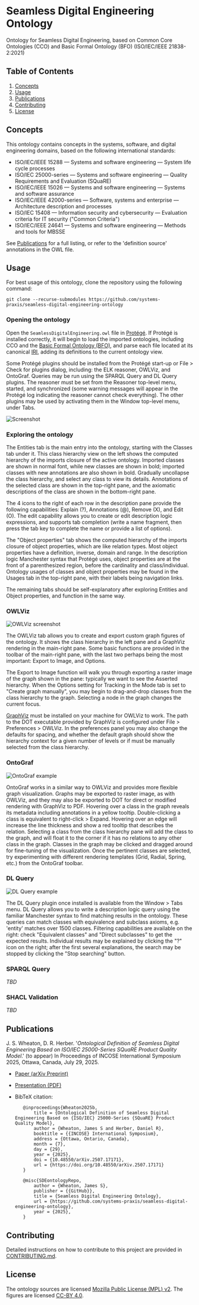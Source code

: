 # Seamless Digital Engineering Ontology

Ontology for Seamless Digital Engineering,  based on Common Core Ontologies (CCO) and Basic Formal Ontology (BFO) (ISO/IEC/IEEE 21838-2:2021)

## Table of Contents

1. [Concepts](#concepts)
2. [Usage](#usage)
2. [Publications](#publications)
3. [Contributing](#contributing)
4. [License](#license)

## Concepts

This ontology contains concepts in the systems, software, and digital engineering domains, based on the following international standards:

- ISO/IEC/IEEE 15288 — Systems and software engineering — System life cycle processes
- ISO/IEC 25000-series — Systems and software engineering — Quality Requirements and Evaluation (SQuaRE)
- ISO/IEC/IEEE 15026 — Systems and software engineering — Systems and software assurance
- ISO/IEC/IEEE 42000-series — Software, systems and enterprise — Architecture description and processes
- ISO/IEC 15408 — Information security and cybersecurity — Evaluation criteria for IT security ("Common Criteria") 
- ISO/IEC/IEEE 24641 — Systems and software engineering — Methods and tools for MBSSE

See [Publications](#Publications) for a full listing, or refer to the 'definition source' annotations in the OWL file.

## Usage

For best usage of this ontology, clone the repository using the following command:

```
git clone --recurse-submodules https://github.com/systems-praxis/seamless-digital-engineering-ontology
```

### Opening the ontology

Open the `SeamlessDigitalEngineering.owl` file in [Protégé](https://protege.stanford.edu/). If Protégé is installed correctly, it will begin to load the imported ontologies, including CCO and the [Basic Formal Ontology (BFO)](https://github.com/BFO-ontology/BFO-2020), and parse each file located at its canonical [IRI](https://www.w3.org/TR/owl2-syntax/#IRIs), adding its definitions to the current ontology view.

Some Protégé plugins should be installed from the Protégé start-up or File > Check for plugins dialog, including: the ELK reasoner, OWLViz, and OntoGraf. Queries may be run using the SPARQL Query and DL Query plugins. The reasoner must be set from the Reasoner top-level menu, started, and synchronized (some warning messages will appear in the Protégé log indicating the reasoner cannot check everything). The other plugins may be used by activating them in the Window top-level menu, under Tabs.

![Screenshot](./figures/Screenshot_20241028_Entities-Classes.png)

### Exploring the ontology

The Entities tab is the main entry into the ontology, starting with the Classes tab under it. This class hierarchy view on the left shows the computed hierarchy of the imports closure of the active ontology. Imported classes are shown in normal font, while new classes are shown in bold; imported classes with new annotations are also shown in bold. Gradually uncollapse the class hierarchy, and select any class to view its details. Annotations of the selected class are shown in the top-right pane, and the axiomatic descriptions of the class are shown in the bottom-right pane.

The 4 icons to the right of each row in the description pane provide the following capabilities: Explain (?), Annotations (@), Remove (X), and Edit (O). The edit capability allows you to create or edit description logic expressions, and supports tab completion (write a name fragment, then press the tab key to complete the name or provide a list of options).

The "Object properties" tab shows the computed hierarchy of the imports closure of object properties, which are like relation types. Most object properties have a definition, inverse, domain and range. In the description logic Manchester syntax that Protégé uses, object properties are at the front of a parenthesized region, before the cardinality and class/individual. Ontology usages of classes and object properties may be found in the Usages tab in the top-right pane, with their labels being navigation links.

The remaining tabs should be self-explanatory after exploring Entities and Object properties, and function in the same way.

### OWLViz

![OWLViz screenshot](./figures/OWLViz_screenshot.png)

The OWLViz tab allows you to create and export custom graph figures of the ontology. It shows the class hierarchy in the left pane and a GraphViz rendering in the main-right pane. Some basic functions are provided in the toolbar of the main-right pane, with the last two perhaps being the most important: Export to Image, and Options.

The Export to Image function will walk you through exporting a raster image of the graph shown in the pane: typically we want to see the Asserted hierarchy. When the Options setting for Tracking in the Mode tab is set to "Create graph manually", you may begin to drag-and-drop classes from the class hierarchy to the graph. Selecting a node in the graph changes the current focus.

[GraphViz](https://graphviz.org/) must be installed on your machine for OWLViz to work. The path to the DOT executable provided by GraphViz is configured under File > Preferences > OWLViz. In the preferences panel you may also change the defaults for spacing, and whether the default graph should show the hierarchy context for a given number of levels or if must be manually selected from the class hierarchy.

### OntoGraf

![OntoGraf example](./figures/OntoGraf_example.png)

OntoGraf works in a similar way to OWLViz and provides more flexible graph visualization. Graphs may be exported to raster image, as with OWLViz, and they may also be exported to DOT for direct or modified rendering with GraphViz to PDF. Hovering over a class in the graph reveals its metadata including annotations in a yellow tooltip. Double-clicking a class is equivalent to right-click > Expand. Hovering over an edge will increase the line thickness and show a red tooltip that describes the relation. Selecting a class from the class hierarchy pane will add the class to the graph, and will float it to the corner if it has no relations to any other class in the graph. Classes in the graph may be clicked and dragged around for fine-tuning of the visualization. Once the pertinent classes are selected, try experimenting with different rendering templates (Grid, Radial, Spring, etc.) from the OntoGraf toolbar.

### DL Query

![DL Query example](./figures/DLQuery_example.png)

The DL Query plugin once installed is available from the Window > Tabs menu. DL Query allows you to write a description logic query using the familiar Manchester syntax to find matching results in the ontology. These queries can match classes with equivalence and subclass axioms, e.g. 'entity' matches over 1500 classes. Filtering capabilities are available on the right: check "Equivalent classes" and "Direct subclasses" to get the expected results. Individual results may be explained by clicking the "?" icon on the right; after the first several explanations, the search may be stopped by clicking the "Stop searching" button.

### SPARQL Query

_TBD_

### SHACL Validation

_TBD_

## Publications

J. S. Wheaton, D. R. Herber. '*Ontological Definition of Seamless Digital Engineering Based on ISO/IEC 25000-Series SQuaRE Product Quality Model*.' (to appear) In Proceedings of INCOSE International Symposium 2025, Ottawa, Canada, July 29, 2025.

- [Paper (arXiv Preprint)](https://arxiv.org/abs/2507.17171)
- [Presentation (PDF)](./publications/Presentation_INCOSE_IS_2025_Ontological_definition_of_seamless_digital_engineering.pdf)
- BibTeX citation:

         @inproceedings{Wheaton2025b,
             title = {Ontological Definition of Seamless Digital Engineering Based on {ISO/IEC} 25000-Series {SQuaRE} Product Quality Model},
             author = {Wheaton, James S and Herber, Daniel R},
             booktitle = {{INCOSE} International Symposium},
             address = {Ottawa, Ontario, Canada},
             month = {7},
             day = {29},
             year = {2025},
             doi = {10.48550/arXiv.2507.17171},
             url = {https://doi.org/10.48550/arXiv.2507.17171}
         } 

         @misc{SDEontologyRepo,
             author = {Wheaton, James S},
             publisher = {{GitHub}},
             title = {Seamless Digital Engineering Ontology},
             url = {https://github.com/systems-praxis/seamless-digital-engineering-ontology},
             year = {2025},
         }

## Contributing

Detailed instructions on how to contribute to this project are provided in [CONTRIBUTING.md](./CONTRIBUTING.md).

## License

The ontology sources are licensed [Mozilla Public License (MPL) v2](./LICENSE). The figures are licensed [CC-BY 4.0](https://creativecommons.org/licenses/by/4.0/).
